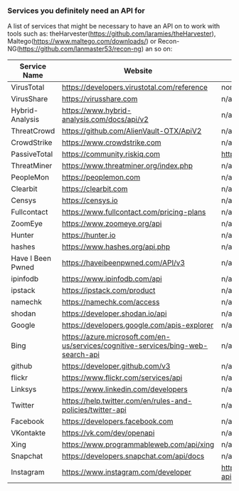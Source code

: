 ### Services you definitely need an API for

A list of services that might be necessary to have an API on to work with tools such as:
theHarvester(https://github.com/laramies/theHarvester), Maltego(https://www.maltego.com/downloads/) or Recon-NG(https://github.com/lanmaster53/recon-ng) an so on:

Service Name | Website | Other source
------------ | ------------- | -------------
VirusTotal | https://developers.virustotal.com/reference | none
VirusShare | https://virusshare.com | n/a
Hybrid-Analysis | https://www.hybrid-analysis.com/docs/api/v2 | n/a
ThreatCrowd | https://github.com/AlienVault-OTX/ApiV2 | n/a
CrowdStrike | https://www.crowdstrike.com | n/a
PassiveTotal | https://community.riskiq.com| https://blog.passivetotal.org
ThreatMiner | https://www.threatminer.org/index.php | n/a
PeopleMon | https://peoplemon.com | n/a
Clearbit | https://clearbit.com | n/a
Censys | https://censys.io | n/a
Fullcontact | https://www.fullcontact.com/pricing-plans | n/a
ZoomEye | https://www.zoomeye.org/api | n/a
Hunter | https://hunter.io | n/a
hashes | https://www.hashes.org/api.php | n/a
Have I Been Pwned 	|	https://haveibeenpwned.com/API/v3 | n/a
ipinfodb |	https://www.ipinfodb.com/api | n/a
ipstack |	https://ipstack.com/product | n/a
namechk |	https://namechk.com/access | n/a
shodan 	|	https://developer.shodan.io/api | n/a
Google | https://developers.google.com/apis-explorer | n/a
Bing | https://azure.microsoft.com/en-us/services/cognitive-services/bing-web-search-api | n/a
github | https://developer.github.com/v3 | n/a
flickr | https://www.flickr.com/services/api| n/a
Linksys | https://www.linkedin.com/developers | n/a
Twitter | https://help.twitter.com/en/rules-and-policies/twitter-api| n/a
Facebook | https://developers.facebook.com | n/a
VKontakte | https://vk.com/dev/openapi| n/a
Xing | https://www.programmableweb.com/api/xing | n/a
Snapchat | https://developers.snapchat.com/api/docs | n/a
Instagram | https://www.instagram.com/developer | https://developers.facebook.com/docs/instagram-api

